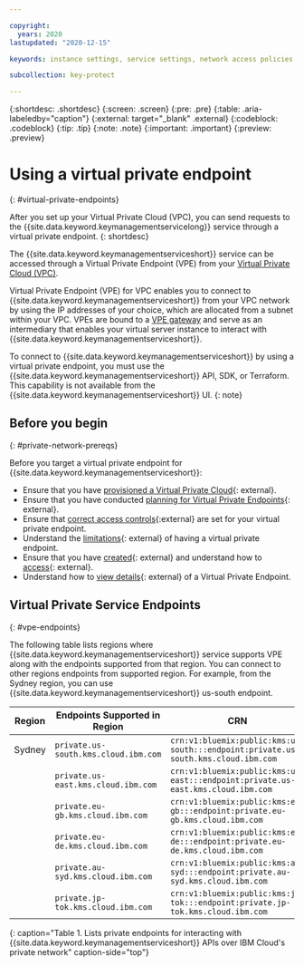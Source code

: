 ```yaml
---

copyright:
  years: 2020
lastupdated: "2020-12-15"

keywords: instance settings, service settings, network access policies

subcollection: key-protect

---
```


{:shortdesc: .shortdesc}
{:screen: .screen}
{:pre: .pre}
{:table: .aria-labeledby="caption"}
{:external: target="_blank" .external}
{:codeblock: .codeblock}
{:tip: .tip}
{:note: .note}
{:important: .important}
{:preview: .preview}

# Using a virtual private endpoint
{: #virtual-private-endpoints}

After you set up your Virtual Private Cloud (VPC), you can send 
requests to the {{site.data.keyword.keymanagementservicelong}} service 
through a virtual private endpoint.
{: shortdesc}

The {{site.data.keyword.keymanagementserviceshort}} service
can be accessed through a Virtual Private Endpoint (VPE) from your 
[Virtual Private Cloud (VPC)](/docs/vpc?topic=vpc-getting-started).

Virtual Private Endpoint (VPE) for VPC enables you to connect to 
{{site.data.keyword.keymanagementserviceshort}} from your VPC network 
by using the IP addresses of your choice, which are allocated from a 
subnet within your VPC. VPEs are bound to a 
[VPE gateway](/docs/vpc?topic=vpc-about-vpe) and serve as an intermediary 
that enables your virtual server instance to interact with 
{{site.data.keyword.keymanagementserviceshort}}.

To connect to {{site.data.keyword.keymanagementserviceshort}} by using a virtual private
endpoint, you must use the
{{site.data.keyword.keymanagementserviceshort}} API, SDK, or Terraform.
This capability is not available from the
{{site.data.keyword.keymanagementserviceshort}} UI.
{: note}

## Before you begin
{: #private-network-prereqs}

Before you target a virtual private endpoint for
{{site.data.keyword.keymanagementserviceshort}}:

- Ensure that you have [provisioned a Virtual Private Cloud](/docs/vpc?topic=vpc-getting-started){: external}.
- Ensure that you have conducted [planning for Virtual Private Endpoints](/docs/vpc?topic=vpc-planning-considerations){: external}.
- Ensure that [correct access controls](/docs/vpc?topic=vpc-vpe-configuring-acls){:external} 
  are set for your virtual private endpoint.
- Understand the [limitations](/docs/vpc?topic=vpc-limitations-vpe){: external} of having a virtual private endpoint.
- Ensure that you have [created](/docs/vpc?topic=vpc-ordering-endpoint-gateway){: external} and understand how to 
  [access](/docs/vpc?topic=vpc-accessing-vpe-after-setup){: external}.
- Understand how to [view details](/docs/vpc?topic=vpc-vpe-viewing-details-of-an-endpoint-gateway){: external} of 
  a Virtual Private Endpoint.


## Virtual Private Service Endpoints
{: #vpe-endpoints}

The following table lists regions where {{site.data.keyword.keymanagementserviceshort}} service supports VPE along 
with the endpoints supported from that region. You can connect to other regions endpoints from supported region. 
For example, from the Sydney region, you can use {{site.data.keyword.keymanagementserviceshort}} us-south endpoint.

| Region  | Endpoints Supported in Region | CRN |                                                                                                                                                                                                            
|---------|-------------------------------------------------------------------------------------------------------------------------------------------------------------------------------------------------------------------------------------------|------------------|
| Sydney  | `private.us-south.kms.cloud.ibm.com` | `crn:v1:bluemix:public:kms:us-south:::endpoint:private.us-south.kms.cloud.ibm.com` | 
| |`private.us-east.kms.cloud.ibm.com`|`crn:v1:bluemix:public:kms:us-east:::endpoint:private.us-east.kms.cloud.ibm.com`| 
| |`private.eu-gb.kms.cloud.ibm.com` |`crn:v1:bluemix:public:kms:eu-gb:::endpoint:private.eu-gb.kms.cloud.ibm.com`|
| |`private.eu-de.kms.cloud.ibm.com` |`crn:v1:bluemix:public:kms:eu-de:::endpoint:private.eu-de.kms.cloud.ibm.com`|
| |`private.au-syd.kms.cloud.ibm.com`|`crn:v1:bluemix:public:kms:au-syd:::endpoint:private.au-syd.kms.cloud.ibm.com`|
| |`private.jp-tok.kms.cloud.ibm.com`| `crn:v1:bluemix:public:kms:jp-tok:::endpoint:private.jp-tok.kms.cloud.ibm.com`|
{: caption="Table 1. Lists private endpoints for interacting with {{site.data.keyword.keymanagementserviceshort}} APIs over IBM Cloud's private network" caption-side="top"}

